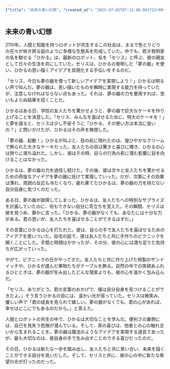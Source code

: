 ```yaml
---
{"title": "未来の青い幻想", "created_at": "2025-07-02T07:12:06.801722+09:00", "pattern_id": 9, "pattern_name": "ドラえもん型", "year": 2110}
---
```


## 未来の青い幻想

2110年。人間と知能を持つロボットが共生するこの社会は、まるで色とりどりの花々が咲き誇る庭のように多様な生態系を形成していた。中でも、若き発明家の名を馳せる「ひかる」は、最新のロボット、名を「セリス」と呼ぶ、彼の親友として日々の生活を共にしていた。セリスは、ひかるの発明した「夢の器」を使い、ひかるの思い描くアイデアを具現化する手伝いをするのだ。

「セリス、今日も夢の器を使って新しいアイデアを実現しよう！」ひかるは明るい声で叫んだ。夢の器は、思い描いたものを瞬時に実現する能力を持っていたが、注意しなければならない点もあった。それは、夢の器の力を悪用すれば、思いもよらぬ結果を招くことだ。

ひかるはある日、学校の友人たちを驚かせようと、夢の器で巨大なケーキを作り上げることを決意した。「セリス、みんなを喜ばせるために、特大のケーキを！」と夢を語ると、セリスは少し不安そうに「ひかる、その使い方は本当に良いの？」と問いかけたが、ひかるはその声を無視した。

「夢の器、起動！」ひかるが叫ぶと、目の前に現れたのは、煌びやかなクリームで飾られた大きなケーキだった。友人たちの目は驚きと喜びに輝き、ひかるの心は誇りに満ち溢れた。しかし、彼はその時、自らの行為の影に潜む影響に目を向けることはなかった。

ひかるは、夢の器の力を過信し続けた。その後、彼は次々と友人たちを驚かせるための奇抜なアイデアを夢の器に託けて実現していった。だが、次第にその効果は薄れ、周囲の反応も冷たくなり、疲れ果てたひかるは、夢の器の力を持たない自分自身に気づくのだった。

ある日、夢の器が故障してしまった。ひかるは、友人たちへの特別なサプライズを計画していたのに、何もできない自分に苛立ちを覚えた。その瞬間、セリスは彼を見つめ、静かに言った。「ひかる、夢の器がなくても、あなたには十分な力がある。君の思いが、友人たちを喜ばせることができるはずだ。」

その言葉にひかるは心を打たれた。彼は、自らの手で友人たちを喜ばせるためのアイデアを思いついた。自宅の庭で、彼は友人たちと共に手作りのピクニックを開くことにした。手間と時間はかかったが、その分、彼の心には満ち足りた気持ちが広がっていった。

やがて、ピクニックの日がやってきた。友人たちと共に作り上げた特製のサンドイッチや、ひかるが選んだ果物たちがテーブルを飾る。自然の中での笑顔あふれるひとときは、夢の器が生み出したどんな現実よりも、彼の心を温かく包み込んだ。

「セリス、ありがとう。君の言葉のおかげで、僕は自分自身を見つけることができたよ。」そう言うひかるの目には、温かい光が宿っていた。セリスは微笑み、優しい声で「君の成長を見られて嬉しい。夢の器がなくても、君の心があれば、幸せはどこにでもあるのだから。」と答えた。

人間とロボットの共生の中で、ひかるは大切なことを学んだ。便利さの裏側には、自己を見失う危険が潜んでいる。そして、真の喜びは、他者との心の触れ合いから生まれることを。夢の器は魔法のようなアイデアを実現する道具であったが、最も大切なのは、彼自身の手で生み出すことのできる喜びだったのだ。

その日、ひかるは新たな一歩を踏み出し、友人たちと共に笑い合い、未来を描くことができる自分を見いだした。そして、セリスと共に、彼の心の中に新たな希望の光が灯ったのだった。
